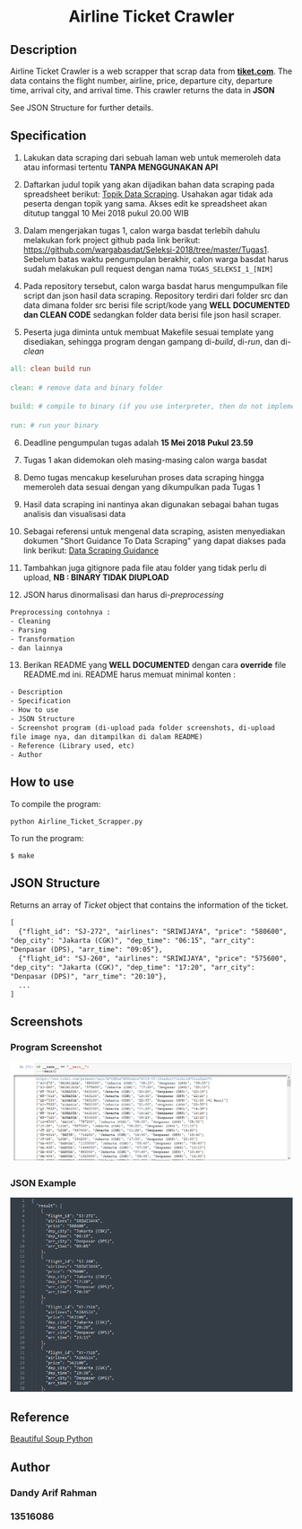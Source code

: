 <h1 align="center">Airline Ticket Crawler</h1>

## Description

Airline Ticket Crawler is a web scrapper that scrap data from [**tiket.com**](https://www.tiket.com/pesawat). The data contains the flight number, airline, price, departure city, departure time, arrival city, and arrival time. This crawler returns the data in **JSON**

See JSON Structure for further details.

## Specification

1. Lakukan data scraping dari sebuah laman web untuk memeroleh data atau informasi tertentu __TANPA MENGGUNAKAN API__

2. Daftarkan judul topik yang akan dijadikan bahan data scraping pada spreadsheet berikut: [Topik Data Scraping](http://bit.ly/TopikDataScraping). Usahakan agar tidak ada peserta dengan topik yang sama. Akses edit ke spreadsheet akan ditutup tanggal 10 Mei 2018 pukul 20.00 WIB

3. Dalam mengerjakan tugas 1, calon warga basdat terlebih dahulu melakukan fork project github pada link berikut: https://github.com/wargabasdat/Seleksi-2018/tree/master/Tugas1. Sebelum batas waktu pengumpulan berakhir, calon warga basdat harus sudah melakukan pull request dengan nama ```TUGAS_SELEKSI_1_[NIM]```

4. Pada repository tersebut, calon warga basdat harus mengumpulkan file script dan json hasil data scraping. Repository terdiri dari folder src dan data dimana folder src berisi file script/kode yang __WELL DOCUMENTED dan CLEAN CODE__ sedangkan folder data berisi file json hasil scraper.

5. Peserta juga diminta untuk membuat Makefile sesuai template yang disediakan, sehingga program dengan gampang di-_build_, di-_run_, dan di-_clean_

``` Makefile
all: clean build run

clean: # remove data and binary folder

build: # compile to binary (if you use interpreter, then do not implement it)

run: # run your binary

```

6. Deadline pengumpulan tugas adalah __15 Mei 2018 Pukul 23.59__

7. Tugas 1 akan didemokan oleh masing-masing calon warga basdat

8. Demo tugas mencakup keseluruhan proses data scraping hingga memeroleh data sesuai dengan yang dikumpulkan pada Tugas 1

9. Hasil data scraping ini nantinya akan digunakan sebagai bahan tugas analisis dan visualisasi data

10. Sebagai referensi untuk mengenal data scraping, asisten menyediakan dokumen "Short Guidance To Data Scraping" yang dapat diakses pada link berikut: [Data Scraping Guidance](http://bit.ly/DataScrapingGuidance)

11. Tambahkan juga gitignore pada file atau folder yang tidak perlu di upload, __NB : BINARY TIDAK DIUPLOAD__

12. JSON harus dinormalisasi dan harus di-_preprocessing_
```
Preprocessing contohnya :
- Cleaning
- Parsing
- Transformation
- dan lainnya
```

13. Berikan README yang __WELL DOCUMENTED__ dengan cara __override__ file README.md ini. README harus memuat minimal konten :
```
- Description
- Specification
- How to use
- JSON Structure
- Screenshot program (di-upload pada folder screenshots, di-upload file image nya, dan ditampilkan di dalam README)
- Reference (Library used, etc)
- Author
```


## How to use

To compile the program:
```
python Airline_Ticket_Scrapper.py
```
To run the program:
```
$ make
```



## JSON Structure
Returns an array of *Ticket* object that contains the information of the ticket.

```
[
  {"flight_id": "SJ-272", "airlines": "SRIWIJAYA", "price": "580600", "dep_city": "Jakarta (CGK)", "dep_time": "06:15", "arr_city": "Denpasar (DPS), "arr_time": "09:05"},
  {"flight_id": "SJ-260", "airlines": "SRIWIJAYA", "price": "575600", "dep_city": "Jakarta (CGK)", "dep_time": "17:20", "arr_city": "Denpasar (DPS)", "arr_time": "20:10"},
  ...
]

```



## Screenshots

### Program Screenshot
![Program](screenshots/Output1.PNG)

### JSON Example
![JSON](screenshots/hasil_json.PNG)


## Reference
[Beautiful Soup Python](https://www.crummy.com/software/BeautifulSoup/bs4/doc/)



## Author

<h3> Dandy Arif Rahman</h3>
<h3> 13516086 </h3>